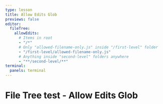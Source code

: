 ```yaml
---
type: lesson
title: Allow Edits Glob
previews: false
editor:
  fileTree:
    allowEdits:
      # Items in root
      - "/*"
      # Only "allowed-filename-only.js" inside "/first-level" folder
      - "/first-level/allowed-filename-only.js"
      # Anything inside "second-level" folders anywhere
      - "**/second-level/**"
terminal:
  panels: terminal
---
```


# File Tree test - Allow Edits Glob
